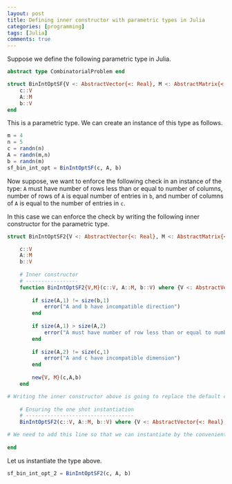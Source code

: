 ```yaml
---
layout: post 
title: Defining inner constructor with parametric types in Julia
categories: [programming] 
tags: [Julia]
comments: true 
---
```


Suppose we define the following parametric type in Julia. 

```julia 
abstract type CombinatorialProblem end

struct BinIntOptSF{V <: AbstractVector{<: Real}, M <: AbstractMatrix{<: Real}} <: CombinatorialProblem # means the concrete type BinIntOptSF is a subtype of the abstract type CombinatorialProblem
    c::V
    A::M
    b::V
end
```

This is a parametric type. We can create an instance of this type as follows. 

```julia 
m = 4
n = 5
c = randn(n)
A = randn(m,n)
b = randn(m)
sf_bin_int_opt = BinIntOptSF(c, A, b)
```

Now suppose, we want to enforce the following check in an instance of the type: `A` must have number of rows less than or equal to number of columns, number of rows of `A` is equal number of entries in `b`, and number of columns of `A` is equal to the number of entries in `c`. 

In this case we can enforce the check by writing the following inner constructor for the parametric type. 

```julia 
struct BinIntOptSF2{V <: AbstractVector{<: Real}, M <: AbstractMatrix{<: Real}} <: CombinatorialProblem

    c::V
    A::M
    b::V
    
    # Inner constructor 
    # -----------------
    function BinIntOptSF2{V,M}(c::V, A::M, b::V) where {V <: AbstractVector{<: Real}, M <: AbstractMatrix{<: Real}}
        
        if size(A,1) != size(b,1)
            error("A and b have incompatible direction")
        end
        
        if size(A,1) > size(A,2)
            error("A must have number of row less than or equal to number of columns")
        end
        
        if size(A,2) != size(c,1)
            error("A and c have incompatible dimension")
        end
        
        new{V, M}(c,A,b)
    end

# Writing the inner constructor above is going to replace the default constructor that is automatically defined by Julia. This may cause slight inconvenience, as we have to instantiate by running: bin_opt_instance = BinIntOptSF2{.,.}(...). Fortunately we can avoid this by adding the following line. 
    
    # Ensuring the one shot instantiation
    # -----------------------------------
    BinIntOptSF2(c::V, A::M, b::V) where {V <: AbstractVector{<: Real}, M <: AbstractMatrix{<: Real}} = BinIntOptSF2{V,M}(c,A,b) 

# We need to add this line so that we can instantiate by the convenient: bin_opt_instance = BinIntOptSF2(.). If we do not add this line, but call BinIntOptSF2(.), then we will get an error "No method matching...".
    
end
```

Let us instantiate the type above.

```julia 
sf_bin_int_opt_2 = BinIntOptSF2(c, A, b)
```

